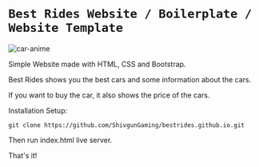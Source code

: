 # ` Best Rides Website / Boilerplate / Website Template `

![car-anime](https://user-images.githubusercontent.com/102505925/208325545-cfdb0ab5-a9a4-4e33-9b81-41623c3e8626.gif)

Simple Website made with HTML, CSS and Bootstrap.

Best Rides shows you the best cars and some information about the cars.

If you want to buy the car, it also shows the price of the cars.


Installation Setup:
```
git clone https://github.com/ShivgunGaming/bestrides.github.io.git
```

Then run index.html live server.

That's it!
